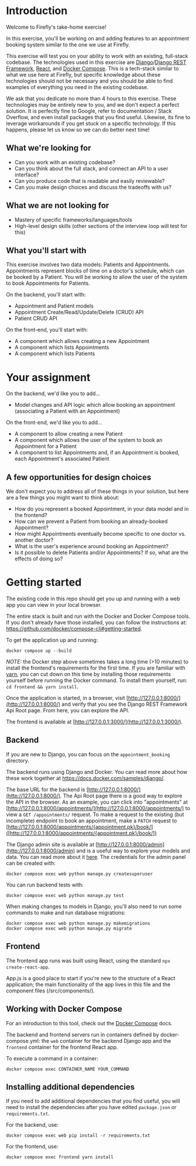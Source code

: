 # Introduction

Welcome to Firefly's take-home exercise!

In this exercise, you'll be working on and adding features to an appointment booking system similar to the one we use at Firefly.

This exercise will test you on your ability to work with an existing, full-stack codebase. The technologies used in this exercise are [Django](https://www.djangoproject.com/)/[Django REST Framework](https://www.django-rest-framework.org/), [React](https://reactjs.org/), and [Docker Compose](https://docs.docker.com/compose/). This is a tech-stack similar to what we use here at Firefly, but specific knowledge about these technologies should not be necessary and you should be able to find examples of everything you need in the existing codebase.

We ask that you dedicate no more than 4 hours to this exercise. These technologies may be entirely new to you, and we don't expect a perfect solution. It is perfectly fine to Google, refer to documentation / Stack Overflow, and even install packages that you find useful. Likewise, its fine to leverage workarounds if you get stuck on a specific technology. If this happens, please let us know so we can do better next time!

## What we're looking for

- Can you work with an existing codebase?
- Can you think about the full stack, and connect an API to a user interface?
- Can you produce code that is readable and easily reviewable?
- Can you make design choices and discuss the tradeoffs with us?

## What we are not looking for

- Mastery of specific frameworks/languages/tools
- High-level design skills (other sections of the interview loop will test for this)

## What you'll start with

This exercise involves two data models: Patients and Appointments. Appointments represent blocks of time on a doctor's schedule, which can be booked by a Patient. You will be working to allow the user of the system to book Appointments for Patients.

On the backend, you'll start with:

- Appointment and Patient models
- Appointment Create/Read/Update/Delete (CRUD) API
- Patient CRUD API

On the front-end, you'll start with:

- A component which allows creating a new Appointment
- A component which lists Appointments
- A component which lists Patients

# Your assignment

On the backend, we'd like you to add...

- Model changes and API logic which allow booking an appointment (associating a Patient with an Appointment)

On the front-end, we'd like you to add...

- A component to allow creating a new Patient
- A component which allows the user of the system to book an Appointment for a Patient
- A component to list Appointments and, if an Appointment is booked, each Appointment's associated Patient

## A few opportunities for design choices

We don't expect you to address all of these things in your solution, but here are a few things you might want to think about:

- How do you represent a booked Appointment, in your data model and in the frontend?
- How can we prevent a Patient from booking an already-booked Appointment?
- How might Appointments eventually become specific to one doctor vs. another doctor?
- What is the user's experience around booking an Appointment?
- Is it possible to delete Patients and/or Appointments? If so, what are the effects of doing so?

# Getting started

The existing code in this repo should get you up and running with a web app you can view in your local browser.

The entire stack is built and run with the Docker and Docker Compose tools. If you don't already have those installed, you can follow the instructions at: https://github.com/docker/compose-cli#getting-started.

To get the application up and running:

```shell
docker compose up --build
```

*NOTE:* the Docker step above sometimes takes a long time (>10 minutes) to install the frontend's requirements for the first time. If you are familiar with [yarn](https://yarnpkg.com/), you can cut down on this time by installing those requirements yourself before running the Docker command. To install them yourself, run:  `cd frontend && yarn install`.

Once the application is started, in a browser, visit [http://127.0.0.1:8000/](http://127.0.0.1:8000/) and verify that you see the Django REST Framework Api Root page. From here, you can explore the API.

The frontend is available at [http://127.0.0.1:3000/](http://127.0.0.1:3000/).

## Backend

If you are new to Django, you can focus on the `appointment_booking` directory.

The backend runs using Django and Docker. You can read more about how these work together at https://docs.docker.com/samples/django/.

The base URL for the backend is [http://127.0.0.1:8000/](http://127.0.0.1:8000/). The Api Root page there is a good way to explore the API in the browser. As an example, you can click into "appointments" at [http://127.0.0.1:8000/appointments/](http://127.0.0.1:8000/appointments/) to view a `GET /appointments/` request. To make a request to the existing (but incomplete) endpoint to book an appointment, make a `PATCH` request to [http://127.0.0.1:8000/appointments/{appointment.pk}/book/]([http://127.0.0.1:8000/appointments/{appointment.pk}/book/])

The Django admin site is available at [http://127.0.0.1:8000/admin](http://127.0.0.1:8000/admin) and is a useful way to explore your models and data. You can read more about it [here](https://docs.djangoproject.com/en/3.2/ref/contrib/admin/). The credentials for the admin panel can be created with:

```shell
docker compose exec web python manage.py createsuperuser
```

You can run backend tests with:

```shell
docker compose exec web python manage.py test
```

When making changes to models in Django, you'll also need to run some commands to make and run database migrations:

```shell
docker compose exec web python manage.py makemigrations
docker compose exec web python manage.py migrate
```

## Frontend

The frontend app runs was built using React, using the standard `npx create-react-app`.

App.js is a good place to start if you're new to the structure of a React application; the main functionality of the app lives in this file and the component files (/src/components/).


## Working with Docker Compose

For an introduction to this tool, check out the [Docker Compose](https://docs.docker.com/compose/) docs.

The backend and frontend servers run in containers defined by docker-compose.yml: the `web` container for the backend Django app and the `frontend` container for the frontend React app.

To execute a command in a container:

```shell
docker compose exec CONTAINER_NAME YOUR_COMMAND
```


## Installing additional dependencies

If you need to add additional dependencies that you find useful, you will need to install the dependencies after you have edited `package.json` or `requirements.txt`.

For the backend, use:
```shell
docker compose exec web pip install -r requirements.txt
```

For the frontend, use:
```shell
docker compose exec frontend yarn install
```
